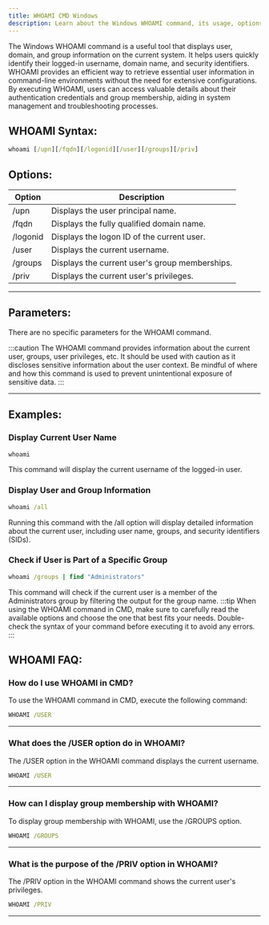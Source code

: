 ```yaml
---
title: WHOAMI CMD Windows
description: Learn about the Windows WHOAMI command, its usage, options, and outputs. Find out how to identify the current user, domain, and group information with WHOAMI.
---
```

The Windows WHOAMI command is a useful tool that displays user, domain, and group information on the current system. It helps users quickly identify their logged-in username, domain name, and security identifiers. WHOAMI provides an efficient way to retrieve essential user information in command-line environments without the need for extensive configurations. By executing WHOAMI, users can access valuable details about their authentication credentials and group membership, aiding in system management and troubleshooting processes.
## WHOAMI Syntax:
```cmd
whoami [/upn][/fqdn][/logonid][/user][/groups][/priv]
```
## Options:

| Option | Description                         |
|--------|-------------------------------------|
| /upn   | Displays the user principal name.   |
| /fqdn  | Displays the fully qualified domain name.  |
| /logonid   | Displays the logon ID of the current user.   |
| /user  | Displays the current username.  |
| /groups   | Displays the current user's group memberships.  |
| /priv   | Displays the current user's privileges.  |

***
## Parameters:

There are no specific parameters for the WHOAMI command.

:::caution
The WHOAMI command provides information about the current user, groups, user privileges, etc. It should be used with caution as it discloses sensitive information about the user context. Be mindful of where and how this command is used to prevent unintentional exposure of sensitive data.
:::
***
## Examples:
### Display Current User Name
```cmd
whoami
```
This command will display the current username of the logged-in user.

### Display User and Group Information
```cmd
whoami /all
```
Running this command with the /all option will display detailed information about the current user, including user name, groups, and security identifiers (SIDs).

### Check if User is Part of a Specific Group
```cmd
whoami /groups | find "Administrators"
```
This command will check if the current user is a member of the Administrators group by filtering the output for the group name.
:::tip
When using the WHOAMI command in CMD, make sure to carefully read the available options and choose the one that best fits your needs. Double-check the syntax of your command before executing it to avoid any errors.
:::

## WHOAMI FAQ:
### How do I use WHOAMI in CMD?
To use the WHOAMI command in CMD, execute the following command:
```cmd
WHOAMI /USER
```
---

### What does the /USER option do in WHOAMI?
The /USER option in the WHOAMI command displays the current username.
```cmd
WHOAMI /USER
```
---

### How can I display group membership with WHOAMI?
To display group membership with WHOAMI, use the /GROUPS option.
```cmd
WHOAMI /GROUPS
```
---

### What is the purpose of the /PRIV option in WHOAMI?
The /PRIV option in the WHOAMI command shows the current user's privileges.
```cmd
WHOAMI /PRIV
```
---